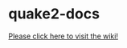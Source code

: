 # quake2-docs
[Please click here to visit the wiki!](https://github.com/q2community/quake2-docs/wiki|Test)
